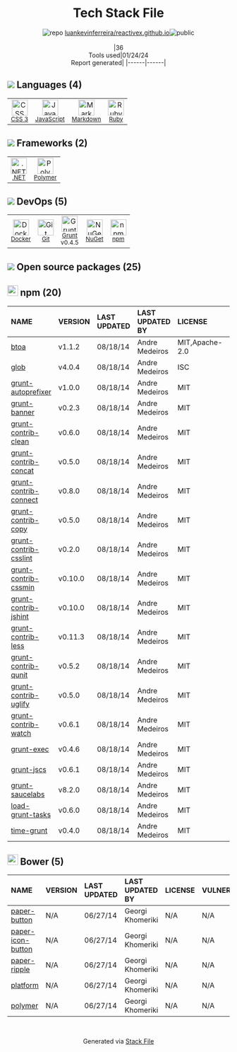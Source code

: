<!--
&lt;--- Readme.md Snippet without images Start ---&gt;
## Tech Stack
luankevinferreira/reactivex.github.io is built on the following main stack:

- [Grunt](http://gruntjs.com/) – JS Build Tools / JS Task Runners
- [Ruby](https://www.ruby-lang.org) – Languages
- [.NET](http://www.microsoft.com/net/) – Frameworks (Full Stack)
- [Markdown](http://daringfireball.net/projects/markdown/) – Languages
- [JavaScript](https://developer.mozilla.org/en-US/docs/Web/JavaScript) – Languages
- [Polymer](https://www.polymer-project.org) – Front-End Frameworks
- [Docker](https://www.docker.com/) – Virtual Machine Platforms & Containers

Full tech stack [here](/techstack.md)

&lt;--- Readme.md Snippet without images End ---&gt;

&lt;--- Readme.md Snippet with images Start ---&gt;
## Tech Stack
luankevinferreira/reactivex.github.io is built on the following main stack:

- <img width='25' height='25' src='https://img.stackshare.io/service/845/falgg2jybmhgk16y62lr.png' alt='Grunt'/> [Grunt](http://gruntjs.com/) – JS Build Tools / JS Task Runners
- <img width='25' height='25' src='https://img.stackshare.io/service/989/ruby.png' alt='Ruby'/> [Ruby](https://www.ruby-lang.org) – Languages
- <img width='25' height='25' src='https://img.stackshare.io/service/1014/IoPy1dce_400x400.png' alt='.NET'/> [.NET](http://www.microsoft.com/net/) – Frameworks (Full Stack)
- <img width='25' height='25' src='https://img.stackshare.io/service/1147/markdown.png' alt='Markdown'/> [Markdown](http://daringfireball.net/projects/markdown/) – Languages
- <img width='25' height='25' src='https://img.stackshare.io/service/1209/javascript.jpeg' alt='JavaScript'/> [JavaScript](https://developer.mozilla.org/en-US/docs/Web/JavaScript) – Languages
- <img width='25' height='25' src='https://img.stackshare.io/service/1934/R8YcGKHV.png' alt='Polymer'/> [Polymer](https://www.polymer-project.org) – Front-End Frameworks
- <img width='25' height='25' src='https://img.stackshare.io/service/586/n4u37v9t_400x400.png' alt='Docker'/> [Docker](https://www.docker.com/) – Virtual Machine Platforms & Containers

Full tech stack [here](/techstack.md)

&lt;--- Readme.md Snippet with images End ---&gt;
-->
<div align="center">

# Tech Stack File
![](https://img.stackshare.io/repo.svg "repo") [luankevinferreira/reactivex.github.io](https://github.com/luankevinferreira/reactivex.github.io)![](https://img.stackshare.io/public_badge.svg "public")
<br/><br/>
|36<br/>Tools used|01/24/24 <br/>Report generated|
|------|------|
</div>

## <img src='https://img.stackshare.io/languages.svg'/> Languages (4)
<table><tr>
  <td align='center'>
  <img width='36' height='36' src='https://img.stackshare.io/service/6727/css.png' alt='CSS 3'>
  <br>
  <sub><a href="https://developer.mozilla.org/en-US/docs/Web/CSS/CSS3">CSS 3</a></sub>
  <br>
  <sub></sub>
</td>

<td align='center'>
  <img width='36' height='36' src='https://img.stackshare.io/service/1209/javascript.jpeg' alt='JavaScript'>
  <br>
  <sub><a href="https://developer.mozilla.org/en-US/docs/Web/JavaScript">JavaScript</a></sub>
  <br>
  <sub></sub>
</td>

<td align='center'>
  <img width='36' height='36' src='https://img.stackshare.io/service/1147/markdown.png' alt='Markdown'>
  <br>
  <sub><a href="http://daringfireball.net/projects/markdown/">Markdown</a></sub>
  <br>
  <sub></sub>
</td>

<td align='center'>
  <img width='36' height='36' src='https://img.stackshare.io/service/989/ruby.png' alt='Ruby'>
  <br>
  <sub><a href="https://www.ruby-lang.org">Ruby</a></sub>
  <br>
  <sub></sub>
</td>

</tr>
</table>

## <img src='https://img.stackshare.io/frameworks.svg'/> Frameworks (2)
<table><tr>
  <td align='center'>
  <img width='36' height='36' src='https://img.stackshare.io/service/1014/IoPy1dce_400x400.png' alt='.NET'>
  <br>
  <sub><a href="http://www.microsoft.com/net/">.NET</a></sub>
  <br>
  <sub></sub>
</td>

<td align='center'>
  <img width='36' height='36' src='https://img.stackshare.io/service/1934/R8YcGKHV.png' alt='Polymer'>
  <br>
  <sub><a href="https://www.polymer-project.org">Polymer</a></sub>
  <br>
  <sub></sub>
</td>

</tr>
</table>

## <img src='https://img.stackshare.io/devops.svg'/> DevOps (5)
<table><tr>
  <td align='center'>
  <img width='36' height='36' src='https://img.stackshare.io/service/586/n4u37v9t_400x400.png' alt='Docker'>
  <br>
  <sub><a href="https://www.docker.com/">Docker</a></sub>
  <br>
  <sub></sub>
</td>

<td align='center'>
  <img width='36' height='36' src='https://img.stackshare.io/service/1046/git.png' alt='Git'>
  <br>
  <sub><a href="http://git-scm.com/">Git</a></sub>
  <br>
  <sub></sub>
</td>

<td align='center'>
  <img width='36' height='36' src='https://img.stackshare.io/service/845/falgg2jybmhgk16y62lr.png' alt='Grunt'>
  <br>
  <sub><a href="http://gruntjs.com/">Grunt</a></sub>
  <br>
  <sub>v0.4.5</sub>
</td>

<td align='center'>
  <img width='36' height='36' src='https://img.stackshare.io/service/2637/6I3oEOP4_400x400.jpg' alt='NuGet'>
  <br>
  <sub><a href="https://www.nuget.org/">NuGet</a></sub>
  <br>
  <sub></sub>
</td>

<td align='center'>
  <img width='36' height='36' src='https://img.stackshare.io/service/1120/lejvzrnlpb308aftn31u.png' alt='npm'>
  <br>
  <sub><a href="https://www.npmjs.com/">npm</a></sub>
  <br>
  <sub></sub>
</td>

</tr>
</table>


## <img src='https://img.stackshare.io/group.svg' /> Open source packages (25)</h2>

## <img width='24' height='24' src='https://img.stackshare.io/service/1120/lejvzrnlpb308aftn31u.png'/> npm (20)

|NAME|VERSION|LAST UPDATED|LAST UPDATED BY|LICENSE|VULNERABILITIES|
|:------|:------|:------|:------|:------|:------|
|[btoa](https://www.npmjs.com/btoa)|v1.1.2|08/18/14|Andre Medeiros |MIT,Apache-2.0|N/A|
|[glob](https://www.npmjs.com/glob)|v4.0.4|08/18/14|Andre Medeiros |ISC|N/A|
|[grunt-autoprefixer](https://www.npmjs.com/grunt-autoprefixer)|v1.0.0|08/18/14|Andre Medeiros |MIT|N/A|
|[grunt-banner](https://www.npmjs.com/grunt-banner)|v0.2.3|08/18/14|Andre Medeiros |MIT|N/A|
|[grunt-contrib-clean](https://www.npmjs.com/grunt-contrib-clean)|v0.6.0|08/18/14|Andre Medeiros |MIT|N/A|
|[grunt-contrib-concat](https://www.npmjs.com/grunt-contrib-concat)|v0.5.0|08/18/14|Andre Medeiros |MIT|N/A|
|[grunt-contrib-connect](https://www.npmjs.com/grunt-contrib-connect)|v0.8.0|08/18/14|Andre Medeiros |MIT|N/A|
|[grunt-contrib-copy](https://www.npmjs.com/grunt-contrib-copy)|v0.5.0|08/18/14|Andre Medeiros |MIT|N/A|
|[grunt-contrib-csslint](https://www.npmjs.com/grunt-contrib-csslint)|v0.2.0|08/18/14|Andre Medeiros |MIT|N/A|
|[grunt-contrib-cssmin](https://www.npmjs.com/grunt-contrib-cssmin)|v0.10.0|08/18/14|Andre Medeiros |MIT|N/A|
|[grunt-contrib-jshint](https://www.npmjs.com/grunt-contrib-jshint)|v0.10.0|08/18/14|Andre Medeiros |MIT|N/A|
|[grunt-contrib-less](https://www.npmjs.com/grunt-contrib-less)|v0.11.3|08/18/14|Andre Medeiros |MIT|N/A|
|[grunt-contrib-qunit](https://www.npmjs.com/grunt-contrib-qunit)|v0.5.2|08/18/14|Andre Medeiros |MIT|N/A|
|[grunt-contrib-uglify](https://www.npmjs.com/grunt-contrib-uglify)|v0.5.0|08/18/14|Andre Medeiros |MIT|N/A|
|[grunt-contrib-watch](https://www.npmjs.com/grunt-contrib-watch)|v0.6.1|08/18/14|Andre Medeiros |MIT|N/A|
|[grunt-exec](https://www.npmjs.com/grunt-exec)|v0.4.6|08/18/14|Andre Medeiros |MIT|N/A|
|[grunt-jscs](https://www.npmjs.com/grunt-jscs)|v0.6.1|08/18/14|Andre Medeiros |MIT|N/A|
|[grunt-saucelabs](https://www.npmjs.com/grunt-saucelabs)|v8.2.0|08/18/14|Andre Medeiros |MIT|N/A|
|[load-grunt-tasks](https://www.npmjs.com/load-grunt-tasks)|v0.6.0|08/18/14|Andre Medeiros |MIT|N/A|
|[time-grunt](https://www.npmjs.com/time-grunt)|v0.4.0|08/18/14|Andre Medeiros |MIT|N/A|


## <img width='24' height='24' src='https://img.stackshare.io/service/847/66db62603f426a8fc6664081811be6d4.png'/> Bower (5)

|NAME|VERSION|LAST UPDATED|LAST UPDATED BY|LICENSE|VULNERABILITIES|
|:------|:------|:------|:------|:------|:------|
|[paper-button](http://bower.io/paper-button)|N/A|06/27/14|Georgi Khomeriki |N/A|N/A|
|[paper-icon-button](http://bower.io/paper-icon-button)|N/A|06/27/14|Georgi Khomeriki |N/A|N/A|
|[paper-ripple](http://bower.io/paper-ripple)|N/A|06/27/14|Georgi Khomeriki |N/A|N/A|
|[platform](http://bower.io/platform)|N/A|06/27/14|Georgi Khomeriki |N/A|N/A|
|[polymer](http://bower.io/polymer)|N/A|06/27/14|Georgi Khomeriki |N/A|N/A|

<br/>
<div align='center'>

Generated via [Stack File](https://github.com/marketplace/stack-file)
